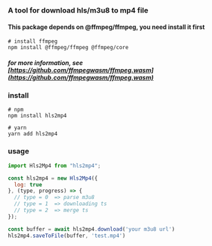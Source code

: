 ### A tool for download hls/m3u8 to mp4 file

#### This package depends on @ffmpeg/ffmpeg, you need install it first

```shell
# install ffmpeg
npm install @ffmpeg/ffmpeg @ffmpeg/core

```

##### for more information, see [https://github.com/ffmpegwasm/ffmpeg.wasm](https://github.com/ffmpegwasm/ffmpeg.wasm)

### install

```shell
# npm
npm install hls2mp4

# yarn
yarn add hls2mp4
```

### usage

```js
import Hls2Mp4 from "hls2mp4";

const hls2mp4 = new Hls2Mp4({
  log: true
}, (type, progress) => {
  // type = 0  => parse m3u8
  // type = 1  => downloading ts
  // type = 2  => merge ts
});

const buffer = await hls2mp4.download('your m3u8 url')
hls2mp4.saveToFile(buffer, 'test.mp4')
```
